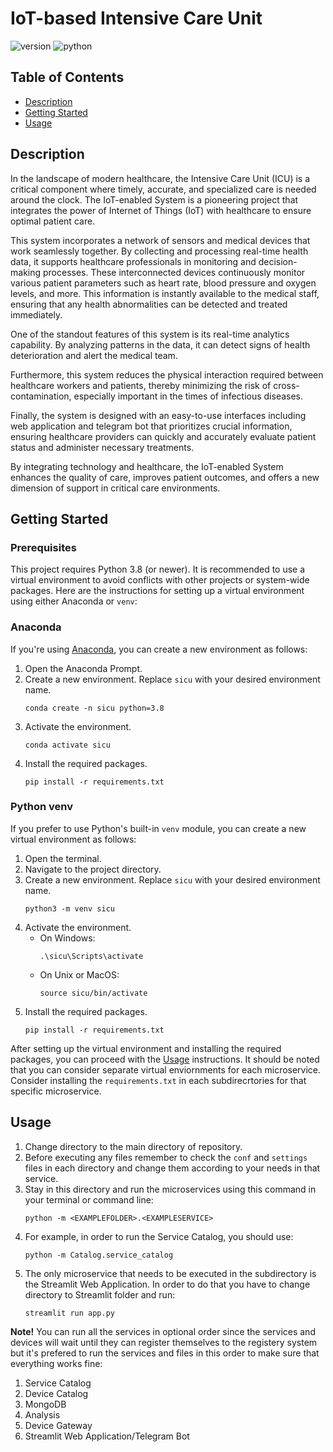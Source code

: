 # IoT-based Intensive Care Unit
![version](https://img.shields.io/badge/version-0.1.0-blue)
![python](https://img.shields.io/badge/python-3.9-blue)


## Table of Contents
- [Description](#description)
- [Getting Started](#getting-started)
- [Usage](#usage)


## Description

In the landscape of modern healthcare, the Intensive Care Unit (ICU) is a critical component where timely, accurate, and specialized care is needed around the clock. The IoT-enabled System is a pioneering project that integrates the power of Internet of Things (IoT) with healthcare to ensure optimal patient care.

This system incorporates a network of sensors and medical devices that work seamlessly together. By collecting and processing real-time health data, it supports healthcare professionals in monitoring and decision-making processes. These interconnected devices continuously monitor various patient parameters such as heart rate, blood pressure and oxygen levels, and more. This information is instantly available to the medical staff, ensuring that any health abnormalities can be detected and treated immediately.

One of the standout features of this system is its real-time analytics capability. By analyzing patterns in the data, it can detect signs of health deterioration and alert the medical team.

Furthermore, this system reduces the physical interaction required between healthcare workers and patients, thereby minimizing the risk of cross-contamination, especially important in the times of infectious diseases.

Finally, the system is designed with an easy-to-use interfaces including web application and telegram bot that prioritizes crucial information, ensuring healthcare providers can quickly and accurately evaluate patient status and administer necessary treatments.

By integrating technology and healthcare, the IoT-enabled System enhances the quality of care, improves patient outcomes, and offers a new dimension of support in critical care environments.

## Getting Started

### Prerequisites

This project requires Python 3.8 (or newer). It is recommended to use a virtual environment to avoid conflicts with other projects or system-wide packages. Here are the instructions for setting up a virtual environment using either Anaconda or `venv`:

### Anaconda

If you're using [Anaconda](https://www.anaconda.com/products/distribution), you can create a new environment as follows:

1. Open the Anaconda Prompt.
2. Create a new environment. Replace `sicu` with your desired environment name.
    ```
    conda create -n sicu python=3.8
    ```
3. Activate the environment.
    ```
    conda activate sicu
    ```
4. Install the required packages.
    ```
    pip install -r requirements.txt
    ```

### Python venv

If you prefer to use Python's built-in `venv` module, you can create a new virtual environment as follows:

1. Open the terminal.
2. Navigate to the project directory.
3. Create a new environment. Replace `sicu` with your desired environment name.
    ```
    python3 -m venv sicu
    ```
4. Activate the environment.
    - On Windows:
        ```
        .\sicu\Scripts\activate
        ```
    - On Unix or MacOS:
        ```
        source sicu/bin/activate
        ```
5. Install the required packages.
    ```
    pip install -r requirements.txt
    ```

After setting up the virtual environment and installing the required packages, you can proceed with the [Usage](#usage) instructions. It should be noted that you can consider separate virtual enviornments for each microservice. Consider installing the `requirements.txt` in each subdirecrtories for that specific microservice.
    
## Usage

1. Change directory to the main directory of repository.
2. Before executing any files remember to check the `conf` and `settings` files in each directory and change them according to your needs in that service.
3. Stay in this directory and run the microservices using this command in your terminal or command line:
    ```
    python -m <EXAMPLEFOLDER>.<EXAMPLESERVICE>
    ```
5. For example, in order to run the Service Catalog, you should use:
    ```
    python -m Catalog.service_catalog
    ```
8. The only microservice that needs to be executed in the subdirectory is the Streamlit Web Application. In order to do that you have to change directory to Streamlit folder and run:
    ```
    streamlit run app.py
    ```

**Note!** You can run all the services in optional order since the services and devices will wait until they can register themselves to the registery system but it's prefered to run the services and files in this order to make sure that everything works fine:
1. Service Catalog
2. Device Catalog
3. MongoDB
4. Analysis
5. Device Gateway
6. Streamlit Web Application/Telegram Bot



